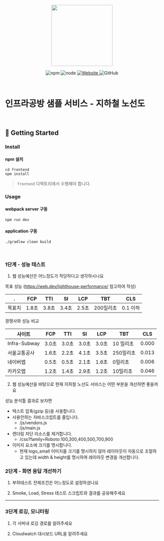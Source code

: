 <p align="center">
    <img width="200px;" src="https://raw.githubusercontent.com/woowacourse/atdd-subway-admin-frontend/master/images/main_logo.png"/>
</p>
<p align="center">
  <img alt="npm" src="https://img.shields.io/badge/npm-%3E%3D%205.5.0-blue">
  <img alt="node" src="https://img.shields.io/badge/node-%3E%3D%209.3.0-blue">
  <a href="https://edu.nextstep.camp/c/R89PYi5H" alt="nextstep atdd">
    <img alt="Website" src="https://img.shields.io/website?url=https%3A%2F%2Fedu.nextstep.camp%2Fc%2FR89PYi5H">
  </a>
  <img alt="GitHub" src="https://img.shields.io/github/license/next-step/atdd-subway-service">
</p>

<br>

# 인프라공방 샘플 서비스 - 지하철 노선도

<br>

## 🚀 Getting Started

### Install
#### npm 설치
```
cd frontend
npm install
```
> `frontend` 디렉토리에서 수행해야 합니다.

### Usage
#### webpack server 구동
```
npm run dev
```
#### application 구동
```
./gradlew clean build
```
<br>


### 1단계 - 성능 테스트
1. 웹 성능예산은 어느정도가 적당하다고 생각하시나요

목표 성능 (https://web.dev/lighthouse-performance/ 참고하여 작성)

| .   | FCP  | TTI  | SI   | LCP  | TBT    | CLS    |
|-----|------|------|------|------|--------|--------|
| 목표치 | 1.8초 | 3.8초 | 3.4초 | 2.5초 | 200밀리초 | 0.1 이하 |

경쟁사와 성능 비교

| 사이트            | FCP  | TTI  | SI   | LCP  | TBT    | CLS   |
|----------------|------|------|------|------|--------|-------|
| Infra-Subway | 3.0초 | 3.0초 | 3.0초 | 3.0초 | 10 밀리초 | 0.000 |
| 서울교통공사    | 1.6초 | 2.2초 | 4.1초 | 3.5초 | 250밀리초 | 0.013 |
| 네이버맵      | 0.5초 | 0.5초 | 2.1초 | 1.6초 | 0밀리초   | 0.006 |
| 카카오맵      | 1.2초 | 1.4초 | 2.9초 | 1.2초 | 10밀리초  | 0.046 |

2. 웹 성능예산을 바탕으로 현재 지하철 노선도 서비스는 어떤 부분을 개선하면 좋을까요

성능 분석툴 결과로 보자면
- 텍스트 압축(gzip 등)을 사용합니다.
- 사용안하는 자바스크립트를 줄입니다.
  - /js/vendors.js
  - /js/main.js
- 렌더링 차단 리소스를 제거합니다.
  - /css?family=Roboto:100,300,400,500,700,900
- 이미지 요소에 크기를 명시합니다.
  - 현재 logo_small 이미지를 크기를 명시하지 않아 레이아웃이 자동으로 조절하고 있는데 width & height를 명시하여 레이아웃 변경을 개선합니다. 


### 2단계 - 화면 응답 개선하기
1. 부하테스트 전제조건은 어느정도로 설정하셨나요

2. Smoke, Load, Stress 테스트 스크립트와 결과를 공유해주세요

---
### 3단계 로깅, 모니터링
1. 각 서버내 로깅 경로를 알려주세요

2. Cloudwatch 대시보드 URL을 알려주세요
